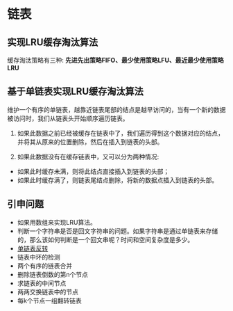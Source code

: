 # 链表 

## 实现LRU缓存淘汰算法

缓存淘汰策略有三种: **先进先出策略FIFO、最少使用策略LFU、最近最少使用策略LRU**

## 基于单链表实现LRU缓存淘汰算法
维护一个有序的单链表，越靠近链表尾部的结点是越早访问的，当有一个新的数据被访问时，我们从链表头开始顺序遍历链表。

1. 如果此数据之前已经被缓存在链表中了，我们遍历得到这个数据对应的结点，并将其从原来的位置删除，然后在插入到链表的头部。

2. 如果此数据没有在缓存链表中，又可以分为两种情况:

* 如果此时缓存未满，则将此结点直接插入到链表的头部；
* 如果此时缓存满了，则链表尾结点删除，将新的数据点插入到链表的头部。






## 引申问题
* 如果用数组来实现LRU算法。
* 判断一个字符串是否是回文字符串的问题。如果字符串是通过单链表来存储的，那么该如何判断是一个回文串呢？时间和空间复杂度是多少。
* [单链表反转](https://leetcode-cn.com/problems/reverse-linked-list/)
* 链表中环的检测
* 两个有序的链表合并
* 删除链表倒数的第n个节点
* 求链表的中间节点
* 两两交换链表中的节点
* 每k个节点一组翻转链表

